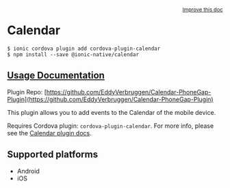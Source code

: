 <a style="float:right;font-size:12px;" href="http://github.com/ionic-team/ionic-native/edit/master/src/@ionic-native/plugins/calendar/index.ts#L56">
  Improve this doc
</a>

# Calendar

```
$ ionic cordova plugin add cordova-plugin-calendar
$ npm install --save @ionic-native/calendar
```

## [Usage Documentation](https://ionicframework.com/docs/native/calendar/)

Plugin Repo: [https://github.com/EddyVerbruggen/Calendar-PhoneGap-Plugin](https://github.com/EddyVerbruggen/Calendar-PhoneGap-Plugin)

This plugin allows you to add events to the Calendar of the mobile device.

Requires Cordova plugin: `cordova-plugin-calendar`. For more info, please see the [Calendar plugin docs](https://github.com/EddyVerbruggen/Calendar-PhoneGap-Plugin).

## Supported platforms
- Android
- iOS



